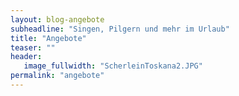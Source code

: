 ```yaml
---
layout: blog-angebote
subheadline: "Singen, Pilgern und mehr im Urlaub"
title: "Angebote"
teaser: ""
header:
   image_fullwidth: "ScherleinToskana2.JPG"
permalink: "angebote"
---
```


